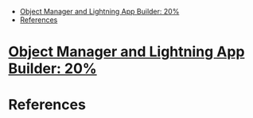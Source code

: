 - [Object Manager and Lightning App Builder: 20%](#object-manager-and-lightning-app-builder-20)
- [References](#references)

# [Object Manager and Lightning App Builder: 20%](https://www.youtube.com/playlist?list=PL8O9iwxpgTOIX5bsk7Lg5HNIPfunN5hdQ)

# References


